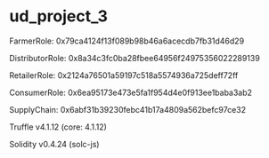 # ud_project_3

FarmerRole:      0x79ca4124f13f089b98b46a6acecdb7fb31d46d29

DistributorRole: 0x8a34c3fc0ba28fbee64956f24975356022289139

RetailerRole:    0x2124a76501a59197c518a5574936a725deff72ff

ConsumerRole:    0x6ea95173e473e5fa1f954d4e0f913ee1baba3ab2

SupplyChain:     0x6abf31b39230febc41b17a4809a562befc97ce32

Truffle v4.1.12 (core: 4.1.12)

Solidity v0.4.24 (solc-js)

